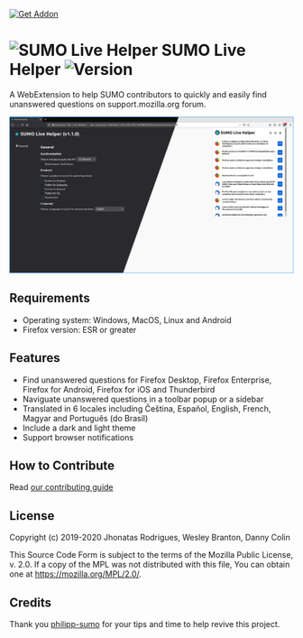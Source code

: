 [ ![Get Addon][amo-button] ][amo-website]

# ![SUMO Live Helper](src/res/logo/sumo32.png) SUMO Live Helper ![Version][version]

A WebExtension to help SUMO contributors to quickly and easily find unanswered 
questions on support.mozilla.org forum.

![Interface of SUMO Live Helper](screenshot.png)

## Requirements

* Operating system: Windows, MacOS, Linux and Android
* Firefox version: ESR or greater

## Features

* Find unanswered questions for Firefox Desktop, Firefox Enterprise, Firefox for
  Android, Firefox for iOS and Thunderbird
* Naviguate unanswered questions in a toolbar popup or a sidebar
* Translated in 6 locales including Čeština, Español, English, French, Magyar and
  Português (do Brasil)
* Include a dark and light theme
* Support browser notifications

## How to Contribute

Read [our contributing guide](.github/CONTRIBUTING.md)

## License

Copyright (c) 2019-2020 Jhonatas Rodrigues, Wesley Branton, Danny Colin

This Source Code Form is subject to the terms of the Mozilla Public
License, v. 2.0. If a copy of the MPL was not distributed with this
file, You can obtain one at https://mozilla.org/MPL/2.0/.

## Credits

Thank you [philipp-sumo](https://github.com/philipp-sumo/) for your tips and time
to help revive this project.

<!-- link references -->
[amo-button]: https://addons.cdn.mozilla.net/static/img/addons-buttons/AMO-button_2.png
[amo-website]: https://addons.mozilla.org/en-US/firefox/addon/sumo-live-helper-/
[version]: https://img.shields.io/github/v/tag/mozillabrasil/sumo_live_helper?label=Version&sort=semver&style=flat-square

